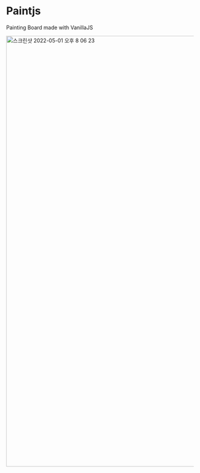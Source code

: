 # Paintjs
Painting Board made with VanillaJS

<img width="1157" alt="스크린샷 2022-05-01 오후 8 06 23" src="https://user-images.githubusercontent.com/85099612/166143246-4164cd9d-ca2d-4282-95a6-3695f041ff84.png">

